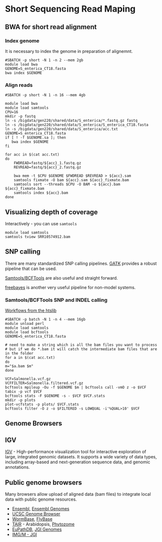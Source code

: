 # Short Sequencing Read Maping

## BWA for short read alignment

### Index genome

It is necessary to index the genome in preparation of alignemnt.

```
#SBATCH -p short -N 1 -n 2 --mem 2gb
module load bwa
GENOME=S_enterica_CT18.fasta
bwa index $GENOME
```

### Align reads

```
#SBATCH -p short -N 1 -n 16 --mem 4gb

module load bwa
module load samtools
CPU=16
mkdir -p fastq
ln -s /bigdata/gen220/shared/data/S_enterica/*.fastq.gz fastq
ln -s /bigdata/gen220/shared/data/S_enterica/S_enterica_CT18.fasta
ln -s /bigdata/gen220/shared/data/S_enterica/acc.txt
GENOME=S_enterica_CT18.fasta
if [ ! -f $GENOME.sa ]; then
   bwa index $GENOME
fi
   
for acc in $(cat acc.txt)
do
	FWDREAD=fastq/${acc}_1.fastq.gz
	REVREAD=fastq/${acc}_2.fastq.gz

	bwa mem -t $CPU $GENOME $FWDREAD $REVREAD > ${acc}.sam
	samtools fixmate -O bam ${acc}.sam ${acc}_fixmate.bam
	samtools sort --threads $CPU -O BAM -o ${acc}.bam ${acc}_fixmate.bam
	samtools index ${acc}.bam
done

```

## Visualizing depth of coverage

Interactively - you can use `samtools`

```
module load samtools
samtools tview SRR10574912.bam
```

## SNP calling

There are many standardized SNP calling pipelines. [GATK](https://software.broadinstitute.org/gatk/) provides a robust pipeline that can be used.

[Samtools/BCFTools](http://www.htslib.org/) are also useful and straight forward.

[freebayes](https://github.com/ekg/freebayes) is another very useful pipeline for non-model systems.

### Samtools/BCFTools SNP and INDEL calling

[Workflows from the htslib](http://www.htslib.org/workflow/)

```
#SBATCH -p batch -N 1 -n 4 --mem 16gb
module unload perl
module load samtools
module load bcftools
GENOME=S_enterica_CT18.fasta

# need to make a string which is all the bam files you want to process
# but if we do *.bam it will catch the intermediate bam files that are in the folder
for a in $(cat acc.txt)
do
m="$a.bam $m"
done

VCF=Salmonella.vcf.gz
VCFFILTER=Salmonella.filtered.vcf.gz
bcftools mpileup -Ou -f $GENOME $m | bcftools call -vmO z -o $VCF
tabix -p vcf $VCF
bcftools stats -F $GENOME -s - $VCF $VCF.stats
mkdir -p plots
plot-vcfstats -p plots/ $VCF.stats
bcftools filter -O z -o $FILTERED -s LOWQUAL -i'%QUAL>10' $VCF
```

## Genome Browsers

## IGV

[IGV](http://software.broadinstitute.org/software/igv/) -
High-performance visualization tool for interactive exploration of
large, integrated genomic datasets. It supports a wide variety of data
types, including array-based and next-generation sequence data, and
genomic annotations.

## Public genome browsers

Many browsers allow upload of aligned data (bam files) to integrate
local data with public genome resources.

* [Ensembl](http://ensembl.org), [Ensembl Genomes](http://ensemblgenomes.org/)
* [UCSC Genome Browser](https://genome.ucsc.edu/)
* [WormBase](https://www.wormbase.org/), [FlyBase](https://flybase.org/)
* [TAIR](https://www.arabidopsis.org/index.jsp) - Arabidopsis, [Phytozome](https://phytozome.jgi.doe.gov/pz/portal.html)
* [EuPathDB](http://eupathdb.org/), [JGI Genomes](https://genome.jgi.doe.gov/portal/)
* [IMG/M - JGI](https://img.jgi.doe.gov/)
